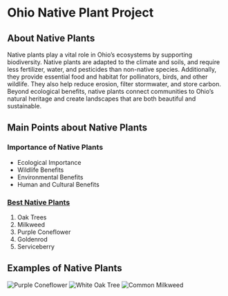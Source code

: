 <!DOCTYPE html>
<html lang="en">
    <head> 
        <meta charset="UTF-8">
        <title>Native Plants of Ohio</title>
    </head>
<body>
    <main>
        <h1>Ohio Native Plant Project</h1>
        <div> 
            <h2>About Native Plants</h2>
            <p>Native plants play a vital role in Ohio’s ecosystems by supporting biodiversity.
                Native plants are adapted to the climate and soils, and require less fertilizer, water, and 
                pesticides than non-native species. Additionally, they provide essential food and habitat for 
                pollinators, birds, and other wildlife. They also help reduce erosion, filter stormwater,
                and store carbon. Beyond ecological benefits, native plants connect communities to Ohio’s 
                natural heritage and create landscapes that are both beautiful and sustainable. </p>
        </div>
        <div>
            <h2>Main Points about Native Plants</h2>
            <h3><strong>Importance of Native Plants</strong></h3>
            <ul>
                <li>Ecological Importance</li>
                <li>Wildlife Benefits</li>
                <li>Environmental Benefits</li>
                <li>Human and Cultural Benefits</li>
            </ul>
            <a href="https://grownative.org/native-plant-database/?utm_source=chatgpt.com"><h3><strong>Best Native Plants</strong></h3></a>
            <ol>
                <li>Oak Trees</li>
                <li>Milkweed</li>
                <li>Purple Coneflower</li>
                <li>Goldenrod</li>
                <li>Serviceberry</li>
            </ol>
        </div>
        <div>
            <h2>Examples of Native Plants</h2>
                <img scr=[Butterflyonconeflower](https://github.com/user-attachments/assets/3199a370-e744-477d-b020-df3ee0ac0738)
        alt="Purple Coneflower">
                <img src=[whiteOak](https://github.com/user-attachments/assets/54109a85-1780-41c8-b994-90956d148ef8)
                alt="White Oak Tree">
            <img src=[Milkweed](https://github.com/user-attachments/assets/64bff87e-3400-429b-b4a6-64da6d7770ff)
        alt="Common Milkweed">
        </div>
     </main>
</body>
</html>
